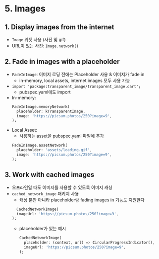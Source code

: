 # 5. Images

## 1. Display images from the internet

- `Image` 위젯 사용 (사진 및 gif)
- URL이 있는 사진: `Image.network()`

## 2. Fade in images with a placeholder

- `FadeInImage`: 이미지 로딩 전에는 Placeholder 사용 & 이미지가 fade in
  - in-memory, local assets, internet images 모두 사용 가능
- `import 'package:transparent_image/transparent_image.dart';`
  - pubspec.yaml에도 import
- In-memory:
  ```dart
  FadeInImage.memoryNetwork(
    placeholder: kTransparentImage,
    image: 'https://picsum.photos/250?image=9',
  );
  ```
- Local Asset:
  - 사용하는 asset을 pubspec.yaml 파일에 추가
  ```dart
  FadeInImage.assetNetwork(
    placeholder: 'assets/loading.gif',
    image: 'https://picsum.photos/250?image=9',
  );
  ```

## 3. Work with cached images

- 오프라인일 때도 이미지를 사용할 수 있도록 이미지 캐싱
- `cached_network_image` 패키지 사용
  - 캐싱 뿐만 아니라 placeholder랑 fading images in 기능도 지원한다
  ```dart
    CachedNetworkImage(
    imageUrl: 'https://picsum.photos/250?image=9',
  );
  ```
  - placeholder가 있는 예시
    ```dart
    CachedNetworkImage(
      placeholder: (context, url) => CircularProgressIndicator(),
      imageUrl: 'https://picsum.photos/250?image=9',
    );
    ```
